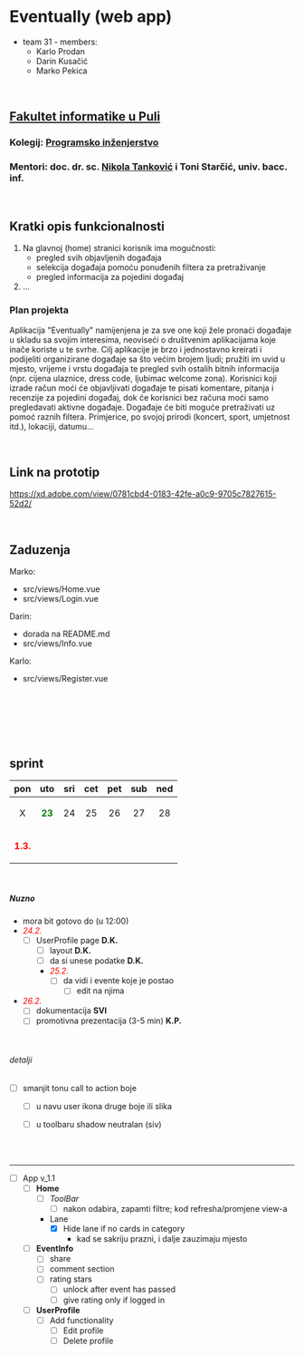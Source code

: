 # Eventually (web app)

- team 31 - members:
  - Karlo Prodan
  - Darin Kusačić
  - Marko Pekica

<br>

## [Fakultet informatike u Puli](https://fipu.unipu.hr/fipu)

### Kolegij: [Programsko inženjerstvo](https://www.notion.so/Programsko-in-enjerstvo-e353945331df468e8382cdad1e91c4b8)

### Mentori: doc. dr. sc. [Nikola Tanković](https://www.notion.so/Kontakt-stranica-875574d1b92248b1a8e90dae52cd29a9) i Toni Starčić, univ. bacc. inf.

<br>

## Kratki opis funkcionalnosti

1. Na glavnoj (home) stranici korisnik ima mogučnosti:
   - pregled svih objavljenih događaja
   - selekcija događaja pomoću ponuđenih filtera za pretraživanje
   - pregled informacija za pojedini događaj
     <!-- - prijava/registracija -->
2. ...

### Plan projekta

Aplikacija "Eventually" namijenjena je za sve one koji žele pronaći događaje u skladu sa svojim interesima, neoviseći o društvenim aplikacijama koje inače koriste u te svrhe.
Cilj aplikacije je brzo i jednostavno kreirati i podijeliti organizirane događaje sa što većim brojem ljudi; pružiti im uvid u mjesto, vrijeme i vrstu događaja te pregled svih ostalih bitnih informacija (npr. cijena ulaznice, dress code, ljubimac welcome zona).
Korisnici koji izrade račun moći će objavljivati događaje te pisati komentare, pitanja i recenzije za pojedini događaj, dok će korisnici bez računa moći samo pregledavati aktivne događaje.
Događaje će biti moguće pretraživati uz pomoć raznih filtera. Primjerice, po svojoj prirodi (koncert, sport, umjetnost itd.), lokaciji, datumu...

<br>

## Link na prototip

https://xd.adobe.com/view/0781cbd4-0183-42fe-a0c9-9705c7827615-52d2/

<br>

## Zaduzenja

Marko:

- src/views/Home.vue
- src/views/Login.vue

Darin:

- dorada na README.md
- src/views/Info.vue

Karlo:

- src/views/Register.vue

<br><br><br><br><br>

## sprint

<!-- - [ ] App v_1.0
  - [X] Home
    - [X] **ToolBar**
      - **calendar**
        - [x] Calendar design
        - [x] Calendar functionality
        - [ ] nakon odabira, zapamti datume pri ponovnom otvaranju kalendara
      - **filters**
        - [x] Design
        - [x] Functionality
      - AddEvent
        - [x] Design the view
        - [x] Make it work
    - Lane
      - [X] Hide lane if no cards in category
      - [X] Ubacit jos kategorija u store.js
        - [X] dodat ih na input tag za category, na AddEvent.vue
  - [X] EventInfo
    - [X] add to favorites
  - [ ] **UserProfile**
    - [ ] Design
    - [ ] Add functionality
      - [ ] Edit profile
      - [ ] Delete profile
  - [x] LogIn, Register
    - [x] pogledat novi video za security i poboljsat
    - [x] Make a transition to Home/UserProfile once loggedIn/registered successfully

<br> -->

|                pon                |                uto                |  sri  |  cet  |  pet  |  sub  |  ned  |
| :-------------------------------: | :-------------------------------: | :---: | :---: | :---: | :---: | :---: |
|                 X                 | **<p style="color:green;">23<p>** |  24   |  25   |  26   |  27   |  28   |
| **<p style="color:red;">1.3.<p>** |                                   |       |       |       |       |       |

<br>

##### Nuzno

- mora bit gotovo do (u 12:00)
- *<span style="color:red;">24.2. <span>*
  - [ ] UserProfile page **D.K.**
    - [ ] layout **D.K.**
    - [ ] da si unese podatke **D.K.**
    -  *<span style="color:red;">25.2. <span>*
       - [ ] da vidi i evente koje je postao
         - [ ] edit na njima
  <!-- - f (funkcionalnosti)
    - [X] search filters **K.P.**
    - [x] mark with (coming/interested); like **M.P.** -->
- *<div style="color:red;">26.2. </div>*
  - [ ] dokumentacija **SVI**
  - [ ] promotivna prezentacija (3-5 min) **K.P.**

<br>

###### detalji

- [ ] smanjit tonu call to action boje
  - [ ] u navu user ikona druge boje ili slika
  - [ ] u toolbaru shadow neutralan (siv)


<br><br>

<!-- App v_2.0 -->

---

- [ ] App v_1.1
  - [ ] **Home**
    - [ ] *ToolBar*
        - [ ] nakon odabira, zapamti filtre; kod refresha/promjene view-a
    - Lane
      - [X] Hide lane if no cards in category
        - kad se sakriju prazni, i dalje zauzimaju mjesto
  - [ ] **EventInfo**
    - [ ] share
    - [ ] comment section
      <!-- - [ ] hide comment button if not logged in
        - [ ] add coment on click
      - [ ] comment (main thread), response -> components? (mislim bar)
        - [ ] add response -->
    - [ ] rating stars
      - [ ] unlock after event has passed
      - [ ] give rating only if logged in
  - [ ] **UserProfile**
    - [ ] Add functionality
      - [ ] Edit profile
      - [ ] Delete profile